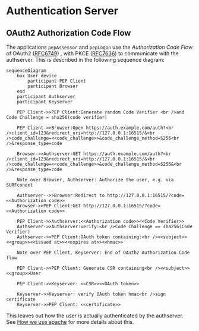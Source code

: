 # Authentication Server

## OAuth2 Authorization Code Flow

The applications `pepAssessor` and `pepLogon` use the _Authorization Code Flow_ of OAuth2 ([RFC6749](https://www.rfc-editor.org/rfc/rfc6749))
, with PKCE ([RFC7636](https://datatracker.ietf.org/doc/html/rfc7636)) to communicate with the authserver. This is described in the following sequence diagram:

```mermaid
sequenceDiagram
    box User device
        participant PEP Client
        participant Browser
    end
    participant Authserver
    participant Keyserver

    PEP Client->>PEP Client:Generate random Code Verifier <br />and Code Challenge = sha256(code verifier)

    PEP Client->>Browser:Open https://auth.example.com/auth?<br />client_id=123&redirect_uri=http://127.0.0.1:16515/&<br />code_challenge=<<code_challenge>>&code_challenge_method=S256<br />&response_type=code

    Browser->>Authserver:GET https://auth.example.com/auth?<br />client_id=123&redirect_uri=http://127.0.0.1:16515/&<br />code_challenge=<<code_challenge>>&code_challenge_method=S256&<br />&response_type=code

    Note over Browser, Authserver: Authorize the user, e.g. via SURFconext

    Authserver-->>Browser:Redirect to http://127.0.0.1:16515/?code=<<Authorization code>>
    Browser->>PEP Client:GET http://127.0.0.1:16515/?code=<<Authorization code>>

    PEP Client->>Authserver:<<Authorization code>><<Code Verifier>>
    Authserver->>Authserver:verify:<br />Code Challenge == sha256(Code Verifier)
    Authserver->>PEP Client:OAuth token containing:<br /><<subject>><<group>><<issued at>><<expires at>><<hmac>>

    Note over PEP Client, Keyserver: End of OAuth2 Authorization Code flow

    PEP Client->>PEP Client: Generate CSR containing<br /><<subject>><<group>>User

    PEP Client->>Keyserver: <<CSR>><<OAuth token>>

    Keyserver->>Keyserver: verify OAuth token hmac<br />sign certificate
    Keyserver->>PEP Client: <<certificate>>
```

This leaves out how the user is actually authenticated by the authserver. See [How we use apache](authserver-apache.md) for more details about this.